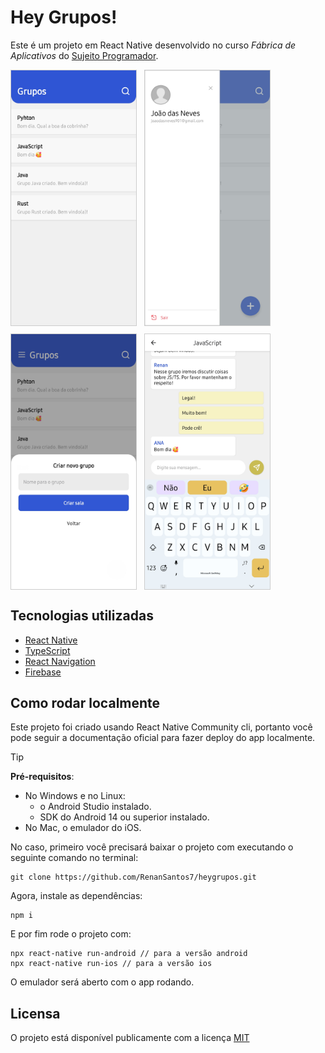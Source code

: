 
# Hey Grupos!

Este é um projeto em React Native desenvolvido no curso *Fábrica de Aplicativos* do [Sujeito Programador](https://github.com/sujeitoprogramador).

<div style="display: flex; gap: 12px; flex-wrap: wrap">
    <img width="200px" src="./screenshots/Screenshot_20250205_121519_heygrupos.jpg" style="border: 1px solid #ccc" />
    <img width="200px" src="./screenshots/Screenshot_20250205_122808_heygrupos.jpg" style="border: 1px solid #ccc" />
    <img width="200px" src="./screenshots/Screenshot_20250205_122815_heygrupos.jpg" style="border: 1px solid #ccc" />
    <img width="200px" src="./screenshots/Screenshot_20250205_122839_heygrupos.jpg" style="border: 1px solid #ccc" />
</div>

  
## Tecnologias utilizadas

- [React Native](https://reactnative.dev)
- [TypeScript](https://www.typescriptlang.org/)
- [React Navigation](https://reactnavigation.org/)
- [Firebase](https://firebase.google.com)

## Como rodar localmente

Este projeto foi criado usando React Native Community cli, portanto você pode seguir a documentação oficial para fazer deploy do app localmente.

>[!TIP]
>**Pré-requisitos**:
>- No Windows e no Linux: 
>    - o Android Studio instalado.
>    - SDK do Android 14 ou superior instalado.
>- No Mac, o emulador do iOS.


No caso, primeiro você precisará baixar o projeto com executando o seguinte comando no terminal:

```
git clone https://github.com/RenanSantos7/heygrupos.git
```

Agora, instale as dependências:

```
npm i
```

E por fim rode o projeto com:

```
npx react-native run-android // para a versão android
npx react-native run-ios // para a versão ios
```

O emulador será aberto com o app rodando.

## Licensa

O projeto está disponível publicamente com a licença [MIT](./LICENSE)
